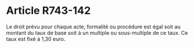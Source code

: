 # Article R743-142

Le droit prévu pour chaque acte, formalité ou procédure est égal soit au montant du taux de base soit à un multiple ou sous-multiple de ce taux.   Ce taux est fixé à 1,30 euro.